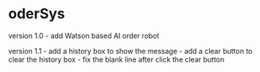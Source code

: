 # oderSys
version 1.0 - add Watson based AI order robot

version 1.1 - add a history box to show the message 
            - add a clear button to clear the history box 
            - fix the blank line after click the clear button
